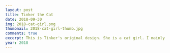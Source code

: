 ```yaml
---
layout: post
title: Tinker the Cat
date: 2018-09-30
img: 2018-cat-girl.png
thumbnail: 2018-cat-girl-thumb.jpg
comments: true
excerpt: This is Tinker's original design. She is a cat girl. I mainly created her to use her as a cartoon representation of myself for my YouTube videos, but I only used her for one video.
year: 2018
---
```

